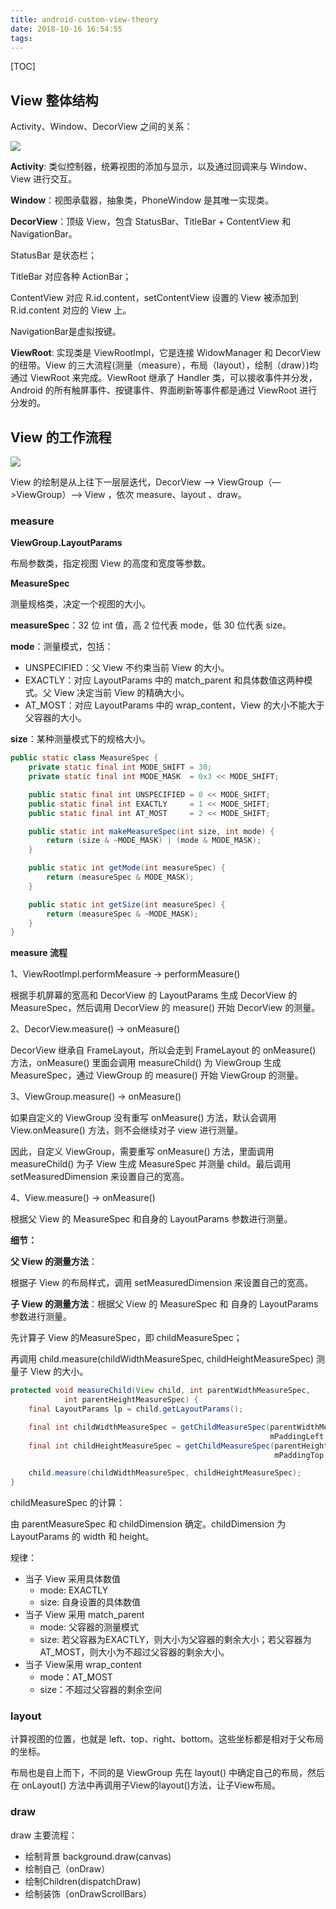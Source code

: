 ```yaml
---
title: android-custom-view-theory
date: 2018-10-16 16:54:55
tags:
---
```


[TOC]

## View 整体结构

Activity、Window、DecorView 之间的关系：

![](http://om9o63aks.bkt.clouddn.com/FpSbmDRlbt0JOcD67LsvOcksy2wo)

**Activity**: 类似控制器，统筹视图的添加与显示，以及通过回调来与 Window、View 进行交互。

**Window**：视图承载器，抽象类，PhoneWindow 是其唯一实现类。

**DecorView**：顶级 View，包含 StatusBar、TitleBar + ContentView 和 NavigationBar。

StatusBar 是状态栏； 

TitleBar 对应各种 ActionBar； 

ContentView 对应 R.id.content，setContentView 设置的 View 被添加到 R.id.content 对应的 View 上。

NavigationBar是虚拟按键。

**ViewRoot**: 实现类是 ViewRootImpl，它是连接 WidowManager 和 DecorView 的纽带。View 的三大流程(测量（measure），布局（layout），绘制（draw）)均通过 ViewRoot 来完成。ViewRoot 继承了 Handler 类，可以接收事件并分发，Android 的所有触屏事件、按键事件、界面刷新等事件都是通过 ViewRoot 进行分发的。

## View 的工作流程

![](http://om9o63aks.bkt.clouddn.com/FqCavPSIW1o4cXHWIfTnlKItzYVh)

View 的绘制是从上往下一层层迭代，DecorView –> ViewGroup（—>ViewGroup）–> View ，依次 measure、layout 、draw。

### measure 

**ViewGroup.LayoutParams**

布局参数类，指定视图 View 的高度和宽度等参数。

**MeasureSpec**

测量规格类，决定一个视图的大小。

**measureSpec**：32 位 int 值，高 2 位代表 mode，低 30 位代表 size。

**mode**：测量模式，包括：

- UNSPECIFIED：父 View 不约束当前 View 的大小。
- EXACTLY：对应 LayoutParams 中的 match_parent 和具体数值这两种模式。父 View 决定当前 View 的精确大小。
- AT_MOST：对应 LayoutParams 中的 wrap_content，View 的大小不能大于父容器的大小。

**size**：某种测量模式下的规格大小。

```java
public static class MeasureSpec {
    private static final int MODE_SHIFT = 30;
    private static final int MODE_MASK  = 0x3 << MODE_SHIFT;

    public static final int UNSPECIFIED = 0 << MODE_SHIFT;
    public static final int EXACTLY     = 1 << MODE_SHIFT;
    public static final int AT_MOST     = 2 << MODE_SHIFT;

    public static int makeMeasureSpec(int size, int mode) {
        return (size & ~MODE_MASK) | (mode & MODE_MASK);
    }

    public static int getMode(int measureSpec) {
        return (measureSpec & MODE_MASK);
    }

    public static int getSize(int measureSpec) {
        return (measureSpec & ~MODE_MASK);
    }
}
```

**measure 流程**

 1、ViewRootImpl.performMeasure -> performMeasure()

根据手机屏幕的宽高和 DecorView 的 LayoutParams 生成 DecorView 的 MeasureSpec，然后调用 DecorView 的 measure() 开始 DecorView 的测量。

2、DecorView.measure() -> onMeasure()

DecorView 继承自 FrameLayout，所以会走到 FrameLayout 的 onMeasure() 方法，onMeasure() 里面会调用 measureChild() 为 ViewGroup 生成 MeasureSpec，通过 ViewGroup 的 measure()  开始 ViewGroup 的测量。

3、ViewGroup.measure() -> onMeasure()

如果自定义的 ViewGroup 没有重写 onMeasure() 方法，默认会调用 View.onMeasure() 方法，则不会继续对子 view 进行测量。

因此，自定义 ViewGroup，需要重写 onMeasure() 方法，里面调用 measureChild() 为子 View 生成 MeasureSpec 并测量 child。最后调用 setMeasuredDimension 来设置自己的宽高。

4、View.measure() -> onMeasure()

根据父 View 的 MeasureSpec 和自身的 LayoutParams 参数进行测量。

**细节：**

**父 View 的测量方法**：

根据子 View 的布局样式，调用 setMeasuredDimension 来设置自己的宽高。

**子 View 的测量方法**：根据父 View 的 MeasureSpec 和 自身的 LayoutParams 参数进行测量。

先计算子 View 的MeasureSpec，即 childMeasureSpec；

再调用 child.measure(childWidthMeasureSpec, childHeightMeasureSpec) 测量子 View 的大小。

```java
protected void measureChild(View child, int parentWidthMeasureSpec,
            int parentHeightMeasureSpec) {
    final LayoutParams lp = child.getLayoutParams();

    final int childWidthMeasureSpec = getChildMeasureSpec(parentWidthMeasureSpec,
                                                          mPaddingLeft + mPaddingRight, lp.width);
    final int childHeightMeasureSpec = getChildMeasureSpec(parentHeightMeasureSpec,
                                                           mPaddingTop + mPaddingBottom, lp.height);

    child.measure(childWidthMeasureSpec, childHeightMeasureSpec);
}
```

childMeasureSpec 的计算：

由 parentMeasureSpec 和 childDimension 确定。childDimension 为 LayoutParams 的 width 和 height。

规律：

- 当子 View 采用具体数值
  - mode: EXACTLY
  - size: 自身设置的具体数值
- 当子 View 采用 match_parent
  - mode: 父容器的测量模式
  - size: 若父容器为EXACTLY，则大小为父容器的剩余大小；若父容器为 AT_MOST，则大小为不超过父容器的剩余大小。
- 当子 View采用 wrap_content
  - mode：AT_MOST
  - size：不超过父容器的剩余空间

### layout

计算视图的位置，也就是 left、top、right、bottom。这些坐标都是相对于父布局的坐标。

布局也是自上而下，不同的是 ViewGroup 先在 layout() 中确定自己的布局，然后在 onLayout() 方法中再调用子View的layout()方法，让子View布局。

### draw

draw 主要流程：

- 绘制背景 background.draw(canvas)
- 绘制自己（onDraw）
- 绘制Children(dispatchDraw)
- 绘制装饰（onDrawScrollBars）

























